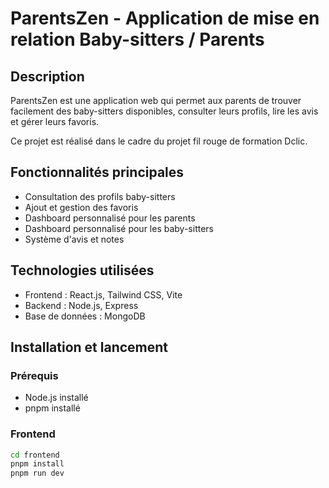 # ParentsZen - Application de mise en relation Baby-sitters / Parents

## Description
ParentsZen est une application web qui permet aux parents de trouver facilement des baby-sitters disponibles, consulter leurs profils, lire les avis et gérer leurs favoris.

Ce projet est réalisé dans le cadre du projet fil rouge de formation Dclic.

## Fonctionnalités principales
- Consultation des profils baby-sitters
- Ajout et gestion des favoris
- Dashboard personnalisé pour les parents
- Dashboard personnalisé pour les baby-sitters
- Système d'avis et notes

## Technologies utilisées
- Frontend : React.js, Tailwind CSS, Vite
- Backend : Node.js, Express
- Base de données : MongoDB

## Installation et lancement

### Prérequis
- Node.js installé 
- pnpm installé

### Frontend
```bash
cd frontend
pnpm install
pnpm run dev
